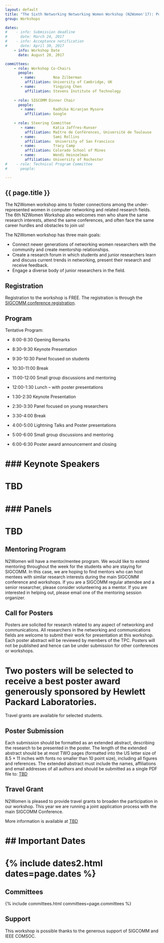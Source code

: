 ```yaml
---
layout: default
title: "The Sixth Networking Networking Women Workshop (N2Women'17): Personal Development Workshop"
group: Workshops

dates:
#    - info: Submission deadline
#      date: March 24, 2017
#    - info: Acceptance notification
#      date: April 30, 2017
    - info: Workshop Date
      date: August 20, 2017

committees:
    - role: Workshop Co-Chairs
      people:
       - name:        Noa Zilberman
         affiliation: University of Cambridge, UK
       - name:        Yingying Chen
         affiliation: Stevens Institute of Technology 
         
    - role: SIGCOMM Dinner Chair
      people:
       - name:        Radhika Niranjan Mysore
         affiliation: Google
         
    - role: Steering Committee
       - name:        Katia Jaffres-Runser
         affiliation: Maître de Conférences, Université de Toulouse
       - name:        Sami Rollins
         affiliation:  University of San Francisco
       - name:        Tracy Camp
         affiliation: Colorado School of Mines
       - name:        Wendi Heinzelman
         affiliation: University of Rochester
#    - role: Technical Program Committee
#      people:

---
```


## {{ page.title }}

The N2Women workshop aims to foster connections among the under-represented women in computer networking and related research fields. The 6th N2Women Workshop also welcomes men who share the same research interests, attend the same conferences, and often face the same career hurdles and obstacles to join us!

The N2Women workshop has three main goals:
- Connect newer generations of networking women researchers with the community and create mentorship relationships. 
- Create a research forum in which students and junior researchers learn and discuss current trends in networking, present their research and receive feedback. 
- Engage a diverse body of junior researchers in the field. 

## Registration

Registration to the workshop is FREE.
The registration is through the [SIGCOMM conference registration](#TBD).
 

<!-- ## Technical Program -->

<!-- TBD -->

## Program

Tentative Program:

* 8:00-8:30 Opening Remarks

* 8:30-9:30 Keynote Presentation

* 9:30-10:30 Panel focused on students

* 10:30-11:00 Break

* 11:00-12:00 Small group discussions and mentoring

* 12:00-1:30 Lunch – with poster presentations

* 1:30-2:30 Keynote Presentation

* 2:30-3:30 Panel focused on young researchers

* 3:30-4:00 Break

* 4:00-5:00 Lightning Talks and Poster presentations

* 5:00-6:00 Small group discussions and mentoring

* 6:00-6:30 Poster award announcement and closing

# ### Keynote Speakers

# TBD

# ### Panels

# TBD

## Mentoring Program

N2Women will have a mentor/mentee program. We would like to extend mentoring throughout the week for the students who are staying for SIGCOMM. In this case, we are hoping to find mentors who can host mentees with similar research interests during the main SIGCOMM conference and workshops. If you are a SIGCOMM regular attendee and a senior researcher, please consider volunteering as a mentor. If you are interested in helping out, please email one of the mentoring session organizer.

## Call for Posters

Posters are solicited for research related to any aspect of networking and communications. All researchers in the networking and communications fields are welcome to submit their work for presentation at this workshop. Each poster abstract will be reviewed by members of the TPC. Posters will not be published and hence can be under submission for other conferences or workshops. 
# Two posters will be selected to receive a best poster award generously sponsored by Hewlett Packard Laboratories. 
Travel grants are available for selected students.

## Poster Submission

Each submission should be formatted as an extended abstract, describing the research to be presented in the poster. The length of the extended abstract should be at most TWO pages (formatted into the US letter size of 8.5 × 11 inches with fonts no smaller than 10 point size), including all figures and references. The extended abstract must include the names, affiliations and email addresses of all authors and should be submitted as a single PDF file to: [TBD](#TBD)

## Travel Grant

N2Women is pleased to provide travel grants to broaden the participation in our workshop. This year we are running a joint application process with the main SIGCOMM Conference. 

More information is available at [TBD](#TBD)

# ## Important Dates

# {% include dates2.html dates=page.dates %}


## Committees

{% include committees.html committees=page.committees %}

## Support

This workshop is possible thanks to the generous support of SIGCOMM and IEEE COMSOC.
